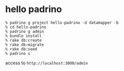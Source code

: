 # hello padrino

```
% padrino g project hello-padrino -d datamapper -b
% cd hello-padrino
% padrino g admin
% bundle install
% rake db:create
% rake db:migrate
% rake db:seed
% padrino s
```

access to `http://localhost:3000/admin`
